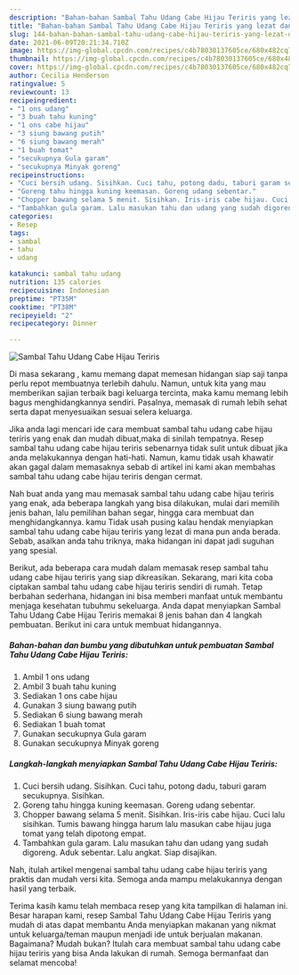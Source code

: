 ```yaml
---
description: "Bahan-bahan Sambal Tahu Udang Cabe Hijau Teriris yang lezat dan Mudah Dibuat"
title: "Bahan-bahan Sambal Tahu Udang Cabe Hijau Teriris yang lezat dan Mudah Dibuat"
slug: 144-bahan-bahan-sambal-tahu-udang-cabe-hijau-teriris-yang-lezat-dan-mudah-dibuat
date: 2021-06-09T20:21:34.710Z
image: https://img-global.cpcdn.com/recipes/c4b78030137605ce/680x482cq70/sambal-tahu-udang-cabe-hijau-teriris-foto-resep-utama.jpg
thumbnail: https://img-global.cpcdn.com/recipes/c4b78030137605ce/680x482cq70/sambal-tahu-udang-cabe-hijau-teriris-foto-resep-utama.jpg
cover: https://img-global.cpcdn.com/recipes/c4b78030137605ce/680x482cq70/sambal-tahu-udang-cabe-hijau-teriris-foto-resep-utama.jpg
author: Cecilia Henderson
ratingvalue: 5
reviewcount: 13
recipeingredient:
- "1 ons udang"
- "3 buah tahu kuning"
- "1 ons cabe hijau"
- "3 siung bawang putih"
- "6 siung bawang merah"
- "1 buah tomat"
- "secukupnya Gula garam"
- "secukupnya Minyak goreng"
recipeinstructions:
- "Cuci bersih udang. Sisihkan. Cuci tahu, potong dadu, taburi garam secukupnya. Sisihkan."
- "Goreng tahu hingga kuning keemasan. Goreng udang sebentar."
- "Chopper bawang selama 5 menit. Sisihkan. Iris-iris cabe hijau. Cuci lalu sisihkan. Tumis bawang hingga harum lalu masukan cabe hijau juga tomat yang telah dipotong empat."
- "Tambahkan gula garam. Lalu masukan tahu dan udang yang sudah digoreng. Aduk sebentar. Lalu angkat. Siap disajikan."
categories:
- Resep
tags:
- sambal
- tahu
- udang

katakunci: sambal tahu udang 
nutrition: 135 calories
recipecuisine: Indonesian
preptime: "PT35M"
cooktime: "PT38M"
recipeyield: "2"
recipecategory: Dinner

---
```



![Sambal Tahu Udang Cabe Hijau Teriris](https://img-global.cpcdn.com/recipes/c4b78030137605ce/680x482cq70/sambal-tahu-udang-cabe-hijau-teriris-foto-resep-utama.jpg)

Di masa  sekarang , kamu memang dapat memesan hidangan siap saji tanpa perlu repot membuatnya terlebih dahulu. Namun, untuk kita yang mau memberikan sajian terbaik bagi keluarga tercinta, maka kamu memang lebih bagus menghidangkannya sendiri. Pasalnya, memasak di rumah lebih sehat serta dapat menyesuaikan sesuai selera keluarga.

Jika anda lagi mencari ide cara membuat sambal tahu udang cabe hijau teriris yang enak dan mudah dibuat,maka di sinilah tempatnya. Resep sambal tahu udang cabe hijau teriris  sebenarnya tidak sulit untuk dibuat jika anda melakukannya dengan hati-hati. Namun, kamu tidak usah khawatir akan gagal dalam memasaknya 
sebab di artikel ini kami akan membahas sambal tahu udang cabe hijau teriris dengan cermat.  



Nah buat anda yang mau memasak sambal tahu udang cabe hijau teriris yang enak, ada beberapa langkah yang bisa dilakukan, mulai dari memilih jenis bahan, lalu pemilihan bahan segar, hingga cara membuat dan menghidangkannya. kamu Tidak usah pusing kalau hendak menyiapkan sambal tahu udang cabe hijau teriris yang lezat di mana pun anda berada. Sebab, asalkan anda  tahu triknya, maka hidangan ini dapat jadi suguhan yang spesial.

Berikut, ada beberapa cara mudah dalam memasak resep sambal tahu udang cabe hijau teriris yang siap dikreasikan. Sekarang, mari kita coba ciptakan sambal tahu udang cabe hijau teriris sendiri di rumah. Tetap berbahan sederhana, hidangan ini bisa memberi manfaat untuk membantu menjaga kesehatan tubuhmu sekeluarga. Anda dapat menyiapkan Sambal Tahu Udang Cabe Hijau Teriris memakai 8 jenis bahan dan 4 langkah pembuatan. Berikut ini cara untuk membuat hidangannya.

<!--inarticleads1-->

##### Bahan-bahan dan bumbu yang dibutuhkan untuk pembuatan Sambal Tahu Udang Cabe Hijau Teriris:

1. Ambil 1 ons udang
1. Ambil 3 buah tahu kuning
1. Sediakan 1 ons cabe hijau
1. Gunakan 3 siung bawang putih
1. Sediakan 6 siung bawang merah
1. Sediakan 1 buah tomat
1. Gunakan secukupnya Gula garam
1. Gunakan secukupnya Minyak goreng




<!--inarticleads2-->

##### Langkah-langkah menyiapkan Sambal Tahu Udang Cabe Hijau Teriris:

1. Cuci bersih udang. Sisihkan. Cuci tahu, potong dadu, taburi garam secukupnya. Sisihkan.
1. Goreng tahu hingga kuning keemasan. Goreng udang sebentar.
1. Chopper bawang selama 5 menit. Sisihkan. Iris-iris cabe hijau. Cuci lalu sisihkan. Tumis bawang hingga harum lalu masukan cabe hijau juga tomat yang telah dipotong empat.
1. Tambahkan gula garam. Lalu masukan tahu dan udang yang sudah digoreng. Aduk sebentar. Lalu angkat. Siap disajikan.




Nah, itulah artikel mengenai  sambal tahu udang cabe hijau teriris  yang praktis dan mudah versi kita. Semoga anda mampu melakukannya dengan hasil yang terbaik. 

Terima kasih kamu telah membaca resep yang kita tampilkan di halaman ini. Besar harapan kami, resep  Sambal Tahu Udang Cabe Hijau Teriris yang mudah di atas dapat membantu Anda menyiapkan makanan yang nikmat untuk keluarga/teman maupun menjadi ide untuk berjualan makanan. Bagaimana? Mudah bukan? Itulah cara membuat sambal tahu udang cabe hijau teriris yang bisa Anda lakukan di rumah. Semoga bermanfaat dan selamat mencoba!

